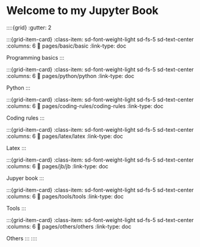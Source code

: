 # Welcome to my Jupyter Book
<!-- > last modified: {sub-ref}`today` -->

::::{grid}
:gutter: 2

:::{grid-item-card}
:class-item: sd-font-weight-light sd-fs-5 sd-text-center
:columns: 6
:link: pages/basic/basic
:link-type: doc

Programming basics
:::

:::{grid-item-card}
:class-item: sd-font-weight-light sd-fs-5 sd-text-center
:columns: 6
:link: pages/python/python
:link-type: doc

Python
:::

:::{grid-item-card}
:class-item: sd-font-weight-light sd-fs-5 sd-text-center
:columns: 6
:link: pages/coding-rules/coding-rules
:link-type: doc

Coding rules
:::

:::{grid-item-card}
:class-item: sd-font-weight-light sd-fs-5 sd-text-center
:columns: 6
:link: pages/latex/latex
:link-type: doc

Latex
:::

:::{grid-item-card}
:class-item: sd-font-weight-light sd-fs-5 sd-text-center
:columns: 6
:link: pages/jb/jb
:link-type: doc

Jupyer book
:::

:::{grid-item-card}
:class-item: sd-font-weight-light sd-fs-5 sd-text-center
:columns: 6
:link: pages/tools/tools
:link-type: doc

Tools
:::

:::{grid-item-card}
:class-item: sd-font-weight-light sd-fs-5 sd-text-center
:columns: 6
:link: pages/others/others
:link-type: doc

Others
:::
::::


<script data-name="BMC-Widget" data-cfasync="false" src="https://cdnjs.buymeacoffee.com/1.0.0/widget.prod.min.js" data-id="kkensuke" data-description="Support me on Buy me a coffee!" data-message="Thank you for visiting! You can now buy me a coffee." data-color="#40DCA5" data-position="Right" data-x_margin="18" data-y_margin="18"></script>